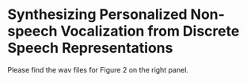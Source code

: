 # Synthesizing Personalized Non-speech Vocalization from Discrete Speech Representations
Please find the wav files for Figure 2 on the right panel.

